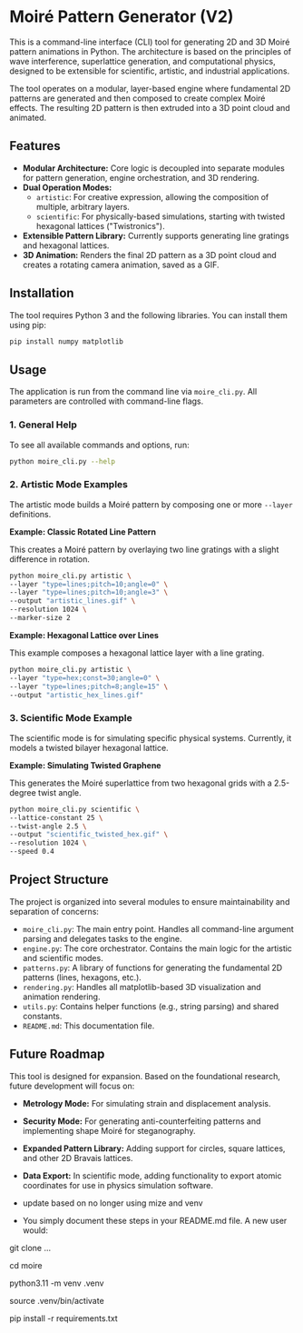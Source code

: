 # Moiré Pattern Generator (V2)

This is a command-line interface (CLI) tool for generating 2D and 3D Moiré pattern animations in Python. The architecture is based on the principles of wave interference, superlattice generation, and computational physics, designed to be extensible for scientific, artistic, and industrial applications.

The tool operates on a modular, layer-based engine where fundamental 2D patterns are generated and then composed to create complex Moiré effects. The resulting 2D pattern is then extruded into a 3D point cloud and animated.

## Features

- **Modular Architecture:** Core logic is decoupled into separate modules for pattern generation, engine orchestration, and 3D rendering.
- **Dual Operation Modes:**
    - `artistic`: For creative expression, allowing the composition of multiple, arbitrary layers.
    - `scientific`: For physically-based simulations, starting with twisted hexagonal lattices ("Twistronics").
- **Extensible Pattern Library:** Currently supports generating line gratings and hexagonal lattices.
- **3D Animation:** Renders the final 2D pattern as a 3D point cloud and creates a rotating camera animation, saved as a GIF.

## Installation

The tool requires Python 3 and the following libraries. You can install them using pip:

```bash
pip install numpy matplotlib
```

## Usage

The application is run from the command line via `moire_cli.py`. All parameters are controlled with command-line flags.

### 1. General Help

To see all available commands and options, run:

```bash
python moire_cli.py --help
```

### 2. Artistic Mode Examples

The artistic mode builds a Moiré pattern by composing one or more `--layer` definitions.

**Example: Classic Rotated Line Pattern**

This creates a Moiré pattern by overlaying two line gratings with a slight difference in rotation.

```bash
python moire_cli.py artistic \
--layer "type=lines;pitch=10;angle=0" \
--layer "type=lines;pitch=10;angle=3" \
--output "artistic_lines.gif" \
--resolution 1024 \
--marker-size 2
```

**Example: Hexagonal Lattice over Lines**

This example composes a hexagonal lattice layer with a line grating.

```bash
python moire_cli.py artistic \
--layer "type=hex;const=30;angle=0" \
--layer "type=lines;pitch=8;angle=15" \
--output "artistic_hex_lines.gif"
```

### 3. Scientific Mode Example

The scientific mode is for simulating specific physical systems. Currently, it models a twisted bilayer hexagonal lattice.

**Example: Simulating Twisted Graphene**

This generates the Moiré superlattice from two hexagonal grids with a 2.5-degree twist angle.

```bash
python moire_cli.py scientific \
--lattice-constant 25 \
--twist-angle 2.5 \
--output "scientific_twisted_hex.gif" \
--resolution 1024 \
--speed 0.4
```

## Project Structure

The project is organized into several modules to ensure maintainability and separation of concerns:

- `moire_cli.py`: The main entry point. Handles all command-line argument parsing and delegates tasks to the engine.
- `engine.py`: The core orchestrator. Contains the main logic for the artistic and scientific modes.
- `patterns.py`: A library of functions for generating the fundamental 2D patterns (lines, hexagons, etc.).
- `rendering.py`: Handles all matplotlib-based 3D visualization and animation rendering.
- `utils.py`: Contains helper functions (e.g., string parsing) and shared constants.
- `README.md`: This documentation file.

## Future Roadmap

This tool is designed for expansion. Based on the foundational research, future development will focus on:

- **Metrology Mode:** For simulating strain and displacement analysis.
- **Security Mode:** For generating anti-counterfeiting patterns and implementing shape Moiré for steganography.
- **Expanded Pattern Library:** Adding support for circles, square lattices, and other 2D Bravais lattices.
- **Data Export:** In scientific mode, adding functionality to export atomic coordinates for use in physics simulation software.


- update based on no longer using mize and venv
- You simply document these steps in your README.md file. A new user would:

git clone ...

cd moire

python3.11 -m venv .venv

source .venv/bin/activate

pip install -r requirements.txt